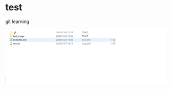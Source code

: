 # test
git learning

![Image text](https://github.com/cloudlwg/test/blob/master/test_image/test.PNG)
